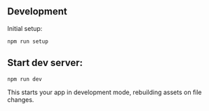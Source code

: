## Development
Initial setup:

```
npm run setup
```

## Start dev server:
```
npm run dev
```

This starts your app in development mode, rebuilding assets on file changes.
